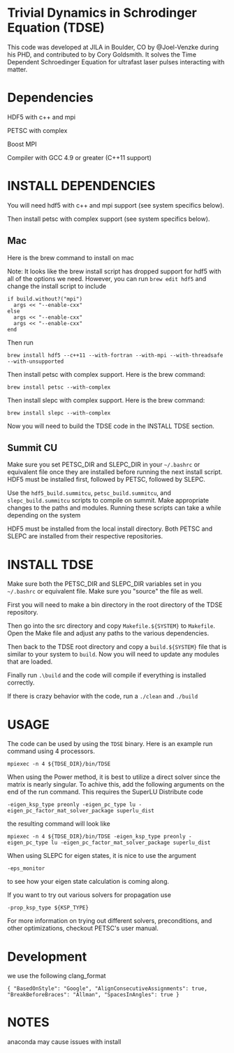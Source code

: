 # Trivial Dynamics in Schrodinger Equation (TDSE)

This code was developed at JILA in Boulder, CO by @Joel-Venzke during his PHD, and contributed to by Cory Goldsmith. It solves the Time Dependent Schroedinger Equation for ultrafast laser pulses interacting with matter.

# Dependencies

HDF5 with c++ and mpi

PETSC with complex

Boost MPI

Compiler with GCC 4.9 or greater (C++11 support)

# INSTALL DEPENDENCIES

You will need hdf5 with c++ and mpi support (see system specifics below). 

Then install petsc with complex support (see system specifics below).

## Mac

Here is the brew command to install on mac 

Note: It looks like the brew install script has dropped support for hdf5 with all of the options we need. However, you can run `brew edit hdf5` and change the install script to include 
~~~~
if build.without?("mpi")
  args << "--enable-cxx"
else
  args << "--enable-cxx"
  args << "--enable-cxx"
end
~~~~

Then run 

`brew install hdf5 --c++11 --with-fortran --with-mpi --with-threadsafe --with-unsupported`

Then install petsc with complex support. Here is the brew command:

`brew install petsc --with-complex`

Then install slepc with complex support. Here is the brew command:

`brew install slepc --with-complex`

Now you will need to build the TDSE code in the INSTALL TDSE section. 

## Summit CU

Make sure you set PETSC_DIR and SLEPC_DIR in your `~/.bashrc` or equivalent file once they are installed before running the next install script. HDF5 must be installed first, followed by PETSC, followed by SLEPC. 

Use the `hdf5_build.summitcu`, `petsc_build.summitcu`, and `slepc_build.summitcu` scripts to compile on summit. Make appropriate changes to the paths and modules. Running these scripts can take a while depending on the system

HDF5 must be installed from the local install directory. Both PETSC and SLEPC are installed from their respective repositories.

# INSTALL TDSE

Make sure both the PETSC_DIR and SLEPC_DIR variables set in you `~/.bashrc` or equivalent file. Make sure you "source" the file as well.

First you will need to make a bin directory in the root directory of the TDSE repository. 

Then go into the src directory and copy `Makefile.${SYSTEM}` to `Makefile`. Open the Make file and adjust any paths to the various dependencies. 

Then back to the TDSE root directory and copy a `build.${SYSTEM}` file that is similar to your system to `build`. Now you will need to update any modules that are loaded.

Finally run `.\build` and the code will compile if everything is installed correctly.

If there is crazy behavior with the code, run a `./clean` and `./build`

# USAGE
The code can be used by using the `TDSE` binary. Here is an example run command using 4 processors.

`mpiexec -n 4 ${TDSE_DIR}/bin/TDSE`

When using the Power method, it is best to utilize a direct solver since the matrix is nearly singular. To achive this, add the following arguments on the end of the run command. This requires the SuperLU Distribute code 

`-eigen_ksp_type preonly -eigen_pc_type lu -eigen_pc_factor_mat_solver_package superlu_dist`

the resulting command will look like 

`mpiexec -n 4 ${TDSE_DIR}/bin/TDSE -eigen_ksp_type preonly -eigen_pc_type lu -eigen_pc_factor_mat_solver_package superlu_dist`

When using SLEPC for eigen states, it is nice to use the argument 

`-eps_monitor`

to see how your eigen state calculation is coming along.

If you want to try out various solvers for propagation use

`-prop_ksp_type ${KSP_TYPE}`

For more information on trying out different solvers, preconditions, and other optimizations, checkout PETSC's user manual.

# Development 

we use the following clang_format 

`{
    "BasedOnStyle": "Google",
    "AlignConsecutiveAssignments": true,
    "BreakBeforeBraces": "Allman",
    "SpacesInAngles": true
}`

# NOTES
anaconda may cause issues with install
